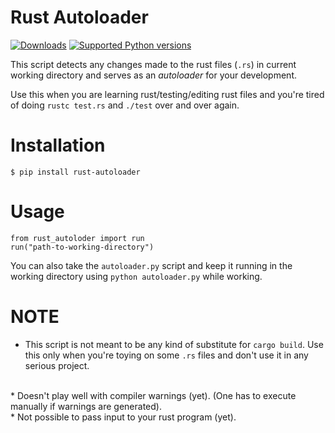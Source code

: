 Rust Autoloader
================

[![Downloads](https://pypip.in/download/rust-autoloader/badge.svg)](https://pypi.python.org/pypi/rust-autoloader/)
[![Supported Python versions](https://pypip.in/py_versions/rust-autoloader/badge.svg)](https://pypi.python.org/pypi/rust-autoloader/)


This script detects any changes made to the rust files (`.rs`)
in current working directory and serves as an *autoloader* for your development.

Use this when you are learning rust/testing/editing rust files and
you're tired of doing `rustc test.rs` and `./test` over and over again.

Installation
=============

    $ pip install rust-autoloader

Usage
======

    from rust_autoloder import run
    run("path-to-working-directory")

You can also take the `autoloader.py` script and keep it running in the working
directory using `python autoloader.py` while working.

NOTE
=====

* This script is not meant to be any kind of substitute for `cargo build`.  Use this only when you're toying on some `.rs` files and don't use it in any serious project.
<br/>
* Doesn't play well with compiler warnings (yet). (One has to execute manually if warnings are generated).
<br/>
* Not possible to pass input to your rust program (yet).
